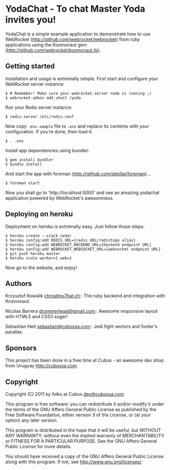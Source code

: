 # YodaChat - To chat Master Yoda invites you!

YodaChat is a simple example application to demonstrate how to use WebRocket 
(http://github.com/webrocket/webrocket) from ruby applications using the 
Kosmonaut gem (http://github.com/webrocket/kosmonaut.rb).

## Getting started

Installation and usage is extremally simple. First start and configure your 
WebRocket server instance:

    $ # Remember! Make sure your webrocket-server node is running ;)
    $ webrocket-admin add_vhost /yoda
    
Run your Redis server instance:

    $ redis-server /etc/redis.conf
   
Now copy `.env.sample` file to `.env` and replace its contents with your
configuration. If you're done, then load it:

    $ . .env
    
Install app dependencies using bundler:

    $ gem install bundler
    $ bundle install
    
And start the app with foreman (http://github.com/ddollar/foreman)...

    $ foreman start

Now you shall go to 'http://localhost:5000' and see an amazing yodachat
application powered by WebRocket's awesomness.

## Deploying on heroku

Deployment on heroku is extremally easy. Just follow those steps:

    $ heroku create --stack cedar
    $ heroku config:add REDIS_URL={redis URL/redistogo alias}
    $ heroku config:add WEBROCKET_BACKEND_URL={backend endpoint URL}
    $ heroku config:add WEBROCKET_WEBSOCKET_URL={websocket endpoint URL}
    $ git push heroku master
    $ heroku scale worker=1 web=1
    
Now go to the website, and enjoy! 

## Authors

Krzysztof Kowalik <chris@nu7hat.ch>:: 
    The ruby backend and integration with Kosmonaut.

Nicolas Barrera <drummerhead@gmail.com>::
    Awesome responsive layout with HTML5 and CSS3 sugar!
    
Sebastian Heit <sebastian@cuboxsa.com>::
    Jedi fight vectors and footer's parallax.

## Sponsors

This project has been done in a free time at Cubox - an awesome dev shop
from Uruguay <http://cuboxsa.com>.

## Copyright

Copyright (C) 2011 by folks at Cubox <dev@cuboxsa.com>

This program is free software: you can redistribute it and/or modify
it under the terms of the GNU Affero General Public License as published by
the Free Software Foundation, either version 3 of the License, or
(at your option) any later version.

This program is distributed in the hope that it will be useful,
but WITHOUT ANY WARRANTY; without even the implied warranty of
MERCHANTABILITY or FITNESS FOR A PARTICULAR PURPOSE.  See the
GNU Affero General Public License for more details.

You should have received a copy of the GNU Affero General Public License
along with this program. If not, see <http://www.gnu.org/licenses/>.
